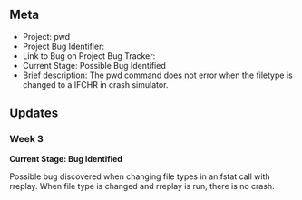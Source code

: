 ## Meta
* Project: pwd
* Project Bug Identifier:
* Link to Bug on Project Bug Tracker:
* Current Stage: Possible Bug Identified
* Brief description:
The pwd command does not error when the filetype is changed to a IFCHR in crash simulator.


## Updates

### Week 3

**Current Stage: Bug Identified**

Possible bug discovered when changing file types in an fstat call with rreplay. When file type is changed and rreplay is run, there is no crash.
